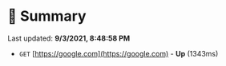# 📖 Summary
Last updated: **9/3/2021, 8:48:58 PM**

- `GET` [https://google.com](https://google.com) - **Up** (1343ms)
